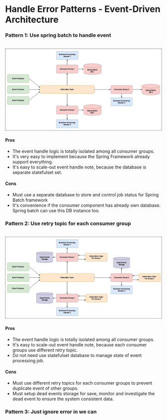 # Handle Error Patterns - Event-Driven Architecture

### Pattern 1: Use spring batch to handle event

<div align="center">
    <br />
    <img src="diagram/pattern-01.jpg" alt="Pattern 01">
</div>

#### Pros

- The event handle logic is totally isolated among all consumer groups.
- It's very easy to implement because the Spring Framework already support everything.
- It's easy to scale-out event handle note, because the database is separate statefulset set.

#### Cons

- Must use a separate database to store and control job status for Spring Batch framework
- It's convenience if the consumer component has already own database. Spring batch can use this DB instance too.

### Pattern 2: Use retry topic for each consumer group

<div align="center">
    <br />
    <img src="diagram/pattern-02.jpg" alt="Pattern 02">
</div>


#### Pros

- The event handle logic is totally isolated among all consumer groups.
- It's easy to scale-out event handle note, because each consumer groups use different retry topic.
- Do not need use statefulset database to manage state of event processing job.

#### Cons

- Must use different retry topics for each consumer groups to prevent duplicate event of other groups.
- Must setup dead events storage for save, monitor and investigate the dead event to ensure the system consistent data.


### Pattern 3: Just ignore error in we can